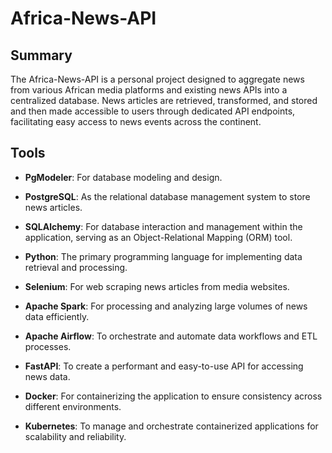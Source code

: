 # Africa-News-API

## Summary
The Africa-News-API is a personal project designed to aggregate news from various African media platforms and existing news APIs into a centralized database. News articles are retrieved, transformed, and stored and then made accessible to users through dedicated API endpoints, facilitating easy access to news events across the continent.

## Tools
- **PgModeler**: For database modeling and design.
- **PostgreSQL**: As the relational database management system to store news articles.
- **SQLAlchemy**: For database interaction and management within the application, serving as an Object-Relational Mapping (ORM) tool.

- **Python**: The primary programming language for implementing data retrieval and processing.
- **Selenium**: For web scraping news articles from media websites.
- **Apache Spark**: For processing and analyzing large volumes of news data efficiently.
- **Apache Airflow**: To orchestrate and automate data workflows and ETL processes.
- **FastAPI**: To create a performant and easy-to-use API for accessing news data.
- **Docker**: For containerizing the application to ensure consistency across different environments.
- **Kubernetes**: To manage and orchestrate containerized applications for scalability and reliability.
